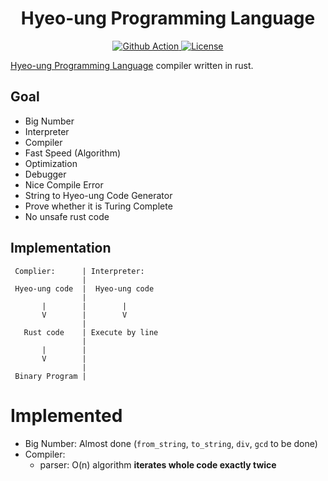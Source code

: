 <h1 align="center">Hyeo-ung Programming Language</h1>

<p align="center">
<a href="https://github.com/buttercrab/hyeo-ung-lang/actions?query=workflow%3ARust">
<img alt="Github Action" src="https://img.shields.io/github/workflow/status/buttercrab/hyeo-ung-lang/Rust?style=flat-square"/>
</a>
<a href="https://github.com/buttercrab/hyeo-ung-lang/blob/master/LICENSE">
<img alt="License" src="https://img.shields.io/github/license/buttercrab/hyeo-ung-lang?style=flat-square"/>
</a>
</p>

[Hyeo-ung Programming Language](https://gist.github.com/xnuk/d9f883ede568d97caa158255e4b4d069) compiler written in rust.

## Goal

- Big Number
- Interpreter
- Compiler
- Fast Speed (Algorithm)
- Optimization
- Debugger
- Nice Compile Error
- String to Hyeo-ung Code Generator
- Prove whether it is Turing Complete
- No unsafe rust code

## Implementation

```
 Complier:      | Interpreter:
                | 
 Hyeo-ung code  |  Hyeo-ung code
                | 
       |        |        |
       V        |        V
                | 
   Rust code    | Execute by line
                | 
       |        | 
       V        | 
                | 
 Binary Program | 
```

# Implemented

- Big Number: Almost done (`from_string`, `to_string`, `div`, `gcd` to be done)
- Compiler:
  + parser: O(n) algorithm **iterates whole code exactly twice**